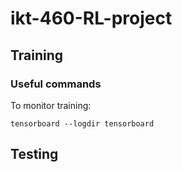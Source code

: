 # ikt-460-RL-project


## Training

### Useful commands
To monitor training:

`tensorboard --logdir tensorboard`


## Testing